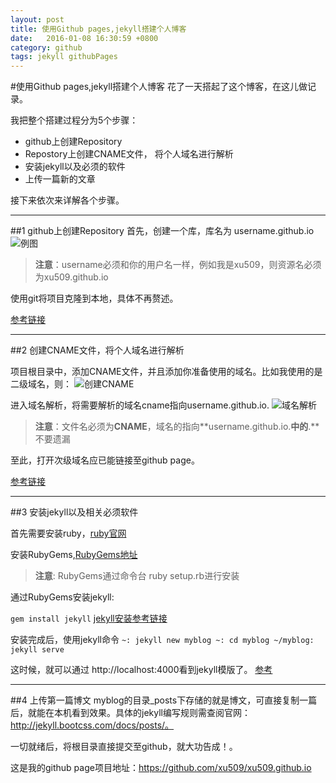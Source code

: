 ```yaml
---
layout: post
title: 使用Github pages,jekyll搭建个人博客
date:   2016-01-08 16:30:59 +0800
category: github
tags: jekyll githubPages
---
```


#使用Github pages,jekyll搭建个人博客
花了一天搭起了这个博客，在这儿做记录。

我把整个搭建过程分为5个步骤：

- github上创建Repository
- Repostory上创建CNAME文件， 将个人域名进行解析
- 安装jekyll以及必须的软件
- 上传一篇新的文章

接下来依次来详解各个步骤。

---

##1 github上创建Repository
首先，创建一个库，库名为 username.github.io
![例图](https://pages.github.com/images/user-repo@2x.png)

> **注意**：username必须和你的用户名一样，例如我是xu509，则资源名必须为xu509.github.io

使用git将项目克隆到本地，具体不再赘述。

[参考链接](https://pages.github.com/)

---

##2 创建CNAME文件，将个人域名进行解析

项目根目录中，添加CNAME文件，并且添加你准备使用的域名。比如我使用的是二级域名，则：
![创建CNAME]({{site.url}}/assets/2016-01-08-setupblog/2.png)

进入域名解析，将需要解析的域名cname指向username.github.io.
![域名解析]({{site.url}}/assets/2016-01-08-setupblog/1.png)

> **注意**：文件名必须为**CNAME**，域名的指向**username.github.io.**中的**.**不要遗漏

至此，打开次级域名应已能链接至github page。

[参考链接](https://help.github.com/articles/setting-up-a-custom-domain-with-github-pages/)

---

##3 安装jekyll以及相关必须软件

首先需要安装ruby，[ruby官网](https://www.ruby-lang.org/zh_cn/)

安装RubyGems,[RubyGems地址](https://rubygems.org/pages/download)

> **注意**: RubyGems通过命令台 ruby setup.rb进行安装

通过RubyGems安装jekyll:

`
  gem install jekyll
`
[jekyll安装参考链接](http://jekyllrb.com/docs/installation/)


安装完成后，使用jekyll命令
`
~: jekyll new myblog
~: cd myblog
~/myblog:  jekyll serve
`

这时候，就可以通过 http://localhost:4000看到jekyll模版了。
[参考](http://jekyllrb.com/docs/quickstart/)

---

##4 上传第一篇博文
myblog的目录_posts下存储的就是博文，可直接复制一篇后，就能在本机看到效果。具体的jekyll编写规则需查阅官网：http://jekyll.bootcss.com/docs/posts/。

一切就绪后，将根目录直接提交至github，就大功告成！。

这是我的github page项目地址：https://github.com/xu509/xu509.github.io

